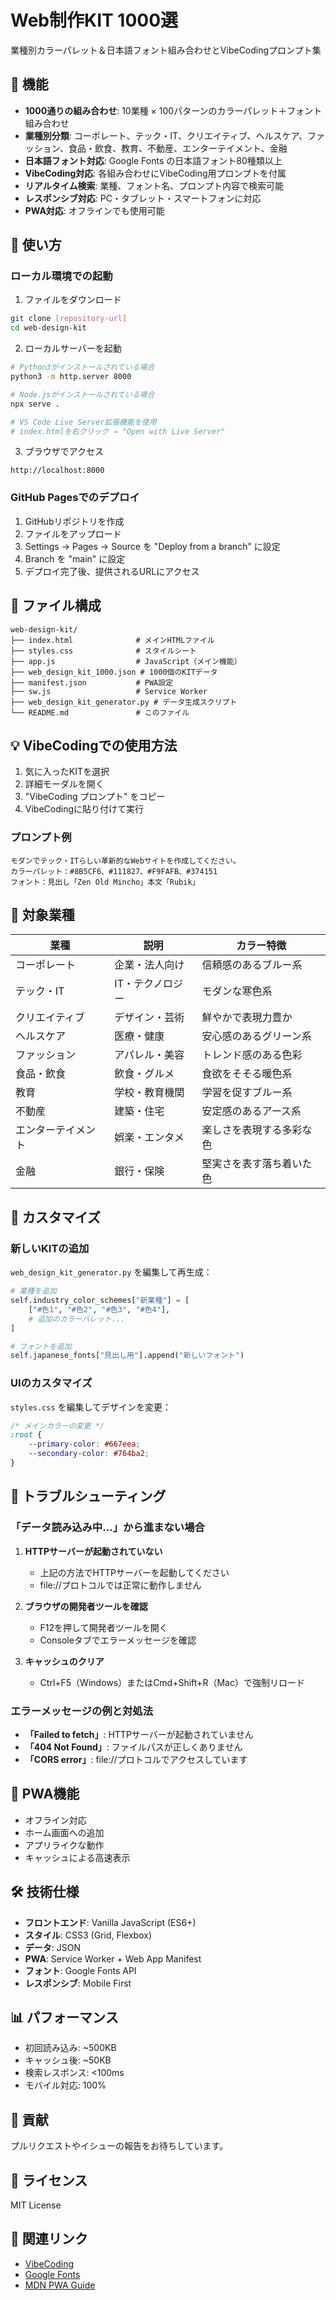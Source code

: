 # Web制作KIT 1000選

業種別カラーパレット＆日本語フォント組み合わせとVibeCodingプロンプト集

## 🎨 機能

- **1000通りの組み合わせ**: 10業種 × 100パターンのカラーパレット＋フォント組み合わせ
- **業種別分類**: コーポレート、テック・IT、クリエイティブ、ヘルスケア、ファッション、食品・飲食、教育、不動産、エンターテイメント、金融
- **日本語フォント対応**: Google Fonts の日本語フォント80種類以上
- **VibeCoding対応**: 各組み合わせにVibeCoding用プロンプトを付属
- **リアルタイム検索**: 業種、フォント名、プロンプト内容で検索可能
- **レスポンシブ対応**: PC・タブレット・スマートフォンに対応
- **PWA対応**: オフラインでも使用可能

## 🚀 使い方

### ローカル環境での起動

1. ファイルをダウンロード
```bash
git clone [repository-url]
cd web-design-kit
```

2. ローカルサーバーを起動
```bash
# Python3がインストールされている場合
python3 -m http.server 8000

# Node.jsがインストールされている場合
npx serve .

# VS Code Live Server拡張機能を使用
# index.htmlを右クリック → "Open with Live Server"
```

3. ブラウザでアクセス
```
http://localhost:8000
```

### GitHub Pagesでのデプロイ

1. GitHubリポジトリを作成
2. ファイルをアップロード
3. Settings → Pages → Source を "Deploy from a branch" に設定
4. Branch を "main" に設定
5. デプロイ完了後、提供されるURLにアクセス

## 📁 ファイル構成

```
web-design-kit/
├── index.html              # メインHTMLファイル
├── styles.css              # スタイルシート
├── app.js                  # JavaScript（メイン機能）
├── web_design_kit_1000.json # 1000個のKITデータ
├── manifest.json           # PWA設定
├── sw.js                   # Service Worker
├── web_design_kit_generator.py # データ生成スクリプト
└── README.md               # このファイル
```

## 💡 VibeCodingでの使用方法

1. 気に入ったKITを選択
2. 詳細モーダルを開く
3. "VibeCoding プロンプト" をコピー
4. VibeCodingに貼り付けて実行

### プロンプト例
```
モダンでテック・ITらしい革新的なWebサイトを作成してください。
カラーパレット：#8B5CF6、#111827、#F9FAFB、#374151
フォント：見出し「Zen Old Mincho」本文「Rubik」
```

## 🎯 対象業種

| 業種 | 説明 | カラー特徴 |
|------|------|-----------|
| コーポレート | 企業・法人向け | 信頼感のあるブルー系 |
| テック・IT | IT・テクノロジー | モダンな寒色系 |
| クリエイティブ | デザイン・芸術 | 鮮やかで表現力豊か |
| ヘルスケア | 医療・健康 | 安心感のあるグリーン系 |
| ファッション | アパレル・美容 | トレンド感のある色彩 |
| 食品・飲食 | 飲食・グルメ | 食欲をそそる暖色系 |
| 教育 | 学校・教育機関 | 学習を促すブルー系 |
| 不動産 | 建築・住宅 | 安定感のあるアース系 |
| エンターテイメント | 娯楽・エンタメ | 楽しさを表現する多彩な色 |
| 金融 | 銀行・保険 | 堅実さを表す落ち着いた色 |

## 🔧 カスタマイズ

### 新しいKITの追加

`web_design_kit_generator.py` を編集して再生成：

```python
# 業種を追加
self.industry_color_schemes["新業種"] = [
    ["#色1", "#色2", "#色3", "#色4"],
    # 追加のカラーパレット...
]

# フォントを追加
self.japanese_fonts["見出し用"].append("新しいフォント")
```

### UIのカスタマイズ

`styles.css` を編集してデザインを変更：

```css
/* メインカラーの変更 */
:root {
    --primary-color: #667eea;
    --secondary-color: #764ba2;
}
```

## 🔧 トラブルシューティング

### 「データ読み込み中...」から進まない場合

1. **HTTPサーバーが起動されていない**
   - 上記の方法でHTTPサーバーを起動してください
   - file://プロトコルでは正常に動作しません

2. **ブラウザの開発者ツールを確認**
   - F12を押して開発者ツールを開く
   - Consoleタブでエラーメッセージを確認

3. **キャッシュのクリア**
   - Ctrl+F5（Windows）またはCmd+Shift+R（Mac）で強制リロード

### エラーメッセージの例と対処法

- **「Failed to fetch」**: HTTPサーバーが起動されていません
- **「404 Not Found」**: ファイルパスが正しくありません
- **「CORS error」**: file://プロトコルでアクセスしています

## 📱 PWA機能

- オフライン対応
- ホーム画面への追加
- アプリライクな動作
- キャッシュによる高速表示

## 🛠️ 技術仕様

- **フロントエンド**: Vanilla JavaScript (ES6+)
- **スタイル**: CSS3 (Grid, Flexbox)
- **データ**: JSON
- **PWA**: Service Worker + Web App Manifest
- **フォント**: Google Fonts API
- **レスポンシブ**: Mobile First

## 📊 パフォーマンス

- 初回読み込み: ~500KB
- キャッシュ後: ~50KB
- 検索レスポンス: <100ms
- モバイル対応: 100%

## 🤝 貢献

プルリクエストやイシューの報告をお待ちしています。

## 📄 ライセンス

MIT License

## 🔗 関連リンク

- [VibeCoding](https://vibecoding.com)
- [Google Fonts](https://fonts.google.com)
- [MDN PWA Guide](https://developer.mozilla.org/docs/Web/Progressive_web_apps)